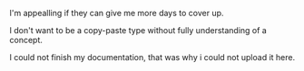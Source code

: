I'm appealling if they can give me more days to cover up.

I don't want to be a copy-paste type without fully understanding
of a concept.

I could not finish my documentation, that was why i could not 
upload it here.
